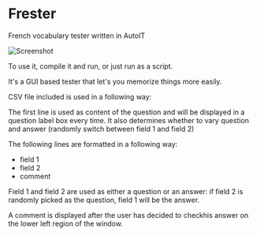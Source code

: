 Frester
=======

French vocabulary tester written in AutoIT

![Screenshot](http://kx.shst.pl/frester.png)

To use it, compile it and run, or just run as a script.

It's a GUI based tester that let's you memorize things more easily.


CSV file included is used in a following way:

The first line is used as content of the question and will be displayed in a question label box every time. It also determines whether to vary question and answer (randomly switch between field 1 and field 2)

The following lines are formatted in a following way:

* field 1
* field 2
* comment

Field 1 and field 2 are used as either a question or an answer: if field 2 is randomly picked as the question, field 1 will be the answer.

A comment is displayed after the user has decided to checkhis answer on the lower left region of the window.


